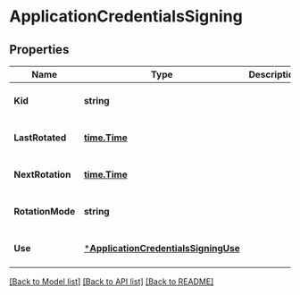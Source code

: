 # ApplicationCredentialsSigning

## Properties
Name | Type | Description | Notes
------------ | ------------- | ------------- | -------------
**Kid** | **string** |  | [optional] [default to null]
**LastRotated** | [**time.Time**](time.Time.md) |  | [optional] [default to null]
**NextRotation** | [**time.Time**](time.Time.md) |  | [optional] [default to null]
**RotationMode** | **string** |  | [optional] [default to null]
**Use** | [***ApplicationCredentialsSigningUse**](ApplicationCredentialsSigningUse.md) |  | [optional] [default to null]

[[Back to Model list]](../README.md#documentation-for-models) [[Back to API list]](../README.md#documentation-for-api-endpoints) [[Back to README]](../README.md)

